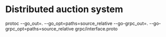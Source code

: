 # Distributed auction system

protoc --go_out=. --go_opt=paths=source_relative --go-grpc_out=. --go-grpc_opt=paths=source_relative grpc/interface.proto